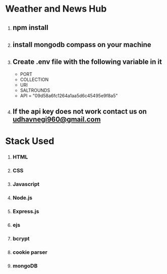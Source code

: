 # Weather and News Hub 
1. ## npm install
2. ## install mongodb compass on your machine 
3. ## Create .env file with the following variable in it 
    * PORT 
    * COLLECTION
    * URI 
    * SALTROUNDS
    * API = "09d58a6fc1264a1aa5d6c45495e9f8a5"
5. ## If the api key does not work contact us on udhavnegi960@gmail.com

# Stack Used 
1. ### HTML
1. ### CSS
1. ### Javascript 
1. ### Node.js
1. ### Express.js
1. ### ejs
1. ### bcrypt
1. ### cookie parser 
1. ### mongoDB




